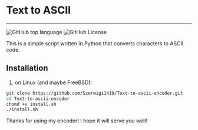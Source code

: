 # Text to ASCII

---
![GitHub top language](https://img.shields.io/github/languages/top/Szerwigi1410/Text-to-ascii-encoder)
![GitHub License](https://img.shields.io/github/license/Szerwigi1410/Text-to-ascii-encoder)

This is a simple script written in Python that converts characters to ASCII code.

## Installation

1. on Linux (and maybe FreeBSD):

```bash
git clone https://github.com/Szerwigi1410/Text-to-ascii-encoder.git
cd Text-to-ascii-encoder
chomd +x install.sh
./install.sh
```

Thanks for using my encoder!
I hope it will serve you well!
